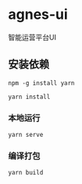 # agnes-ui

智能运营平台UI

## 安装依赖
```
npm -g install yarn

yarn install
```

### 本地运行
```
yarn serve
```

### 编译打包
```
yarn build
```